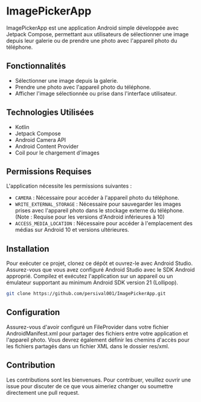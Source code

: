 # ImagePickerApp

ImagePickerApp est une application Android simple développée avec Jetpack Compose, permettant aux utilisateurs de sélectionner une image depuis leur galerie ou de prendre une photo avec l'appareil photo du téléphone.

## Fonctionnalités

- Sélectionner une image depuis la galerie.
- Prendre une photo avec l'appareil photo du téléphone.
- Afficher l'image sélectionnée ou prise dans l'interface utilisateur.

## Technologies Utilisées

- Kotlin
- Jetpack Compose
- Android Camera API
- Android Content Provider
- Coil pour le chargement d'images

## Permissions Requises

L'application nécessite les permissions suivantes :

- `CAMERA` : Nécessaire pour accéder à l'appareil photo du téléphone.
- `WRITE_EXTERNAL_STORAGE` : Nécessaire pour sauvegarder les images prises avec l'appareil photo dans le stockage externe du téléphone. (Note : Requise pour les versions d'Android inférieures à 10)
- `ACCESS_MEDIA_LOCATION` : Nécessaire pour accéder à l'emplacement des médias sur Android 10 et versions ultérieures.

## Installation

Pour exécuter ce projet, clonez ce dépôt et ouvrez-le avec Android Studio. Assurez-vous que vous avez configuré Android Studio avec le SDK Android approprié. Compilez et exécutez l'application sur un appareil ou un émulateur supportant au minimum Android SDK version 21 (Lollipop).

```bash
git clone https://github.com/persival001/ImagePickerApp.git
```

## Configuration
Assurez-vous d'avoir configuré un FileProvider dans votre fichier AndroidManifest.xml pour partager des fichiers entre votre application et l'appareil photo. Vous devrez également définir les chemins d'accès pour les fichiers partagés dans un fichier XML dans le dossier res/xml.

## Contribution
Les contributions sont les bienvenues. Pour contribuer, veuillez ouvrir une issue pour discuter de ce que vous aimeriez changer ou soumettre directement une pull request.

